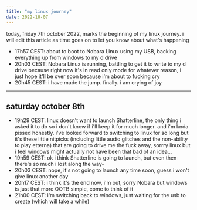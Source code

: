 ```yaml
---
title: "my linux journey"
date: 2022-10-07
---
```

today, friday 7th october 2022, marks the beginning of my linux journey.
i will edit this article as time goes on to let you know about what's happening

* 17h57 CEST: about to boot to Nobara Linux using my USB, backing everything up from windows to my d drive
* 20h03 CEST: Nobara Linux is running, battling to get it to write to my d drive because right now it's in read only mode for whatever reason, i just hope it'll be over soon because i'm about to fucking cry
* 20h45 CEST: i have made the jump. finally. i am crying of joy

---
saturday october 8th
---
* 19h29 CEST: linux doesn't want to launch Shatterline, the only thing i asked it to do so i don't know if i'll keep it for much longer. and i'm knda pissed honestly. i've looked forward to switching to linux for so long but it's these little nitpicks (including little audio glitches and the non-ability to play etterna) that are going to drive me the fuck away, sorrry linux but i feel windows might actually not have been that bad of an idea...
* 19h59 CEST: ok i think Shatterline is going to launch, but even then there's so much i lost along the way-
* 20h03 CEST: nope, it's not going to launch any time soon, guess i won't give linux another day
* 20h17 CEST: i think it's the end now, i'm out, sorry Nobara but windows is just that more OOTB simple, come to think of it
* 21h00 CEST: i'm switching back to windows, just waiting for the usb to create (which will take a while)